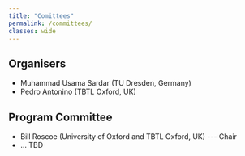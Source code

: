 ```yaml
---
title: "Comittees"
permalink: /committees/
classes: wide
---
```


## Organisers
- Muhammad Usama Sardar (TU Dresden, Germany)
- Pedro Antonino (TBTL Oxford, UK)

## Program Committee
- Bill Roscoe (University of Oxford and TBTL Oxford, UK) --- Chair
- ... TBD




